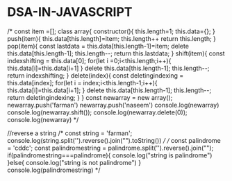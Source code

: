﻿# DSA-IN-JAVASCRIPT
/*
const item =[];
class array{
    constructor(){
        this.length=1;
        this.data={};
    }
    push(item){
        this.data[this.length]=item;
        this.length++
        return this.length;
    }
    pop(item){
      const lastdata = this.data[this.length-1]=item;
      delete this.data[this.length-1];
        this.length--;
        return this.lastdata;
    }
    shift(item){
        const indexshifting = this.data[0];
        for(let i =0;i<this.length;i++){
         this.data[i]=this.data[i+1]
        }
        delete this.data[this.length-1];
        this.length--;
        return indexshifting;
    }
    delete(index){
        const deletingindexing = this.data[index];
        for(let i = index;i<this.length-1;i++){
            this.data[i]=this.data[i+1];
        }
        delete this.data[this.length-1];
        this.length--;
        return deletingindexing;
    }
}
const newarray = new array();
newarray.push('farman')
newarray.push('naseem')
console.log(newarray)
console.log(newarray.shift());
console.log(newarray.delete(0));
console.log(newarray)
*/

//reverse a string
/*
const string = 'farman';
console.log(string.split('').reverse().join("").toString())
*/
/*
const palindrome = 'cddc';
const palindromestring = palindrome.split('').reverse().join("");
if(palindromestring===palindrome){
    console.log("string is palindrome")
}else{
    console.log("string is not palindrome")
}
console.log(palindromestring)
*/
